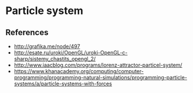 # Particle system



## References

* http://grafika.me/node/497
* http://esate.ru/uroki/OpenGL/uroki-OpenGL-c-sharp/sistemy_chastits_opengl_2/
* http://www.iaacblog.com/programs/lorenz-attractor-particel-system/
* https://www.khanacademy.org/computing/computer-programming/programming-natural-simulations/programming-particle-systems/a/particle-systems-with-forces